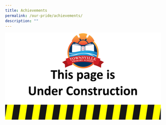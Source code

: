 ```yaml
---
title: Achievements
permalink: /our-pride/achievements/
description: ""
---
```

![](/images/Construction.jpg)